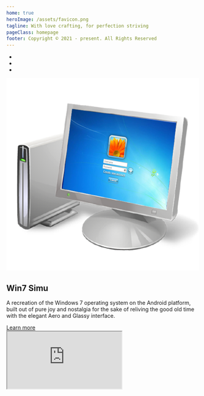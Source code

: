 ```yaml
---
home: true
heroImage: /assets/favicon.png
tagline: With love crafting, for perfection striving
pageClass: homepage
footer: Copyright © 2021 - present. All Rights Reserved
---
```


<ul class="link-buttons">
  <li><link-button id="github" /></li>
  <li><link-button id="google" /></li>
  <li><link-button id="youtube" /></li>
</ul>

<home-section layout="flex">
  <img src="/assets/win7simu-logo.png" alt="win7 simu">
  <article>
    <h1>Win7 Simu</h1>
    <p>A recreation of the Windows 7 operating system on the Android platform,
    built out of pure joy and nostalgia for the sake of reliving the good old time
    with the elegant Aero and Glassy interface.</p>
    <div>
      <a href="/win7simu/about.html">Learn more</a>
    </div>
  </article>
</home-section>

<home-section layout="flex right">
  <div class="preview">
    <iframe title="Brick 1100 Preview" src="https://brick1100.visnalize.com" />
  </div>
  <article>
    <h1>Brick 1100</h1>
    <p>A simulation of the Nokia 1100 mobile phone, the best-selling mobile phone of all time worldwide.
    The simulation aims to bring the users back to the simpler time with the fundamental graphics
    and features from one of the most durable phones.</p>
    <div>
      <a href="/brick1100/about.html">Learn more</a>
    </div>
  </article>
</home-section>
